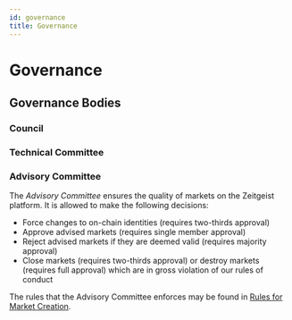 ```yaml
---
id: governance
title: Governance
---
```


# Governance

## Governance Bodies

### Council

### Technical Committee

### Advisory Committee

The _Advisory Committee_ ensures the quality of markets on the Zeitgeist
platform. It is allowed to make the following decisions:

- Force changes to on-chain identities (requires two-thirds approval)
- Approve advised markets (requires single member approval)
- Reject advised markets if they are deemed valid (requires majority approval)
- Close markets (requires two-thirds approval) or destroy markets (requires full
  approval) which are in gross violation of our rules of conduct

The rules that the Advisory Committee enforces may be found in
[Rules for Market Creation](market-rules.md).
